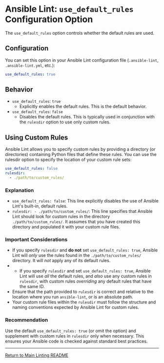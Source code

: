 # Ansible Lint: `use_default_rules` Configuration Option

The `use_default_rules` option controls whether the default rules are used.

## Configuration

You can set this option in your Ansible Lint configuration file (`.ansible-lint`, `.ansible-lint.yml`, etc.):

```yaml
use_default_rules: true
```

## Behavior

* `use_default_rules`: `true`
  * Explicitly enables the default rules. This is the default behavior.
* `use_default_rules`: `false`
  * Disables the default rules. This is typically used in conjunction with the `rulesdir` option to use only custom rules.

## Using Custom Rules

Ansible Lint allows you to specify custom rules by providing a directory (or directories) containing Python files that define these rules. You can use the rulesdir option to specify the location of your custom rule sets:

```yaml
use_default_rules: false
rulesdir:
  - ./path/to/custom_rules/
```

### Explanation

* `use_default_rules: false`: This line explicitly disables the use of Ansible Lint's built-in, default rules.
* `rulesdir: - ./path/to/custom_rules/`: This line specifies that Ansible Lint should look for custom rules in the directory `./path/to/custom_rules/`. It assumes that you have created this directory and populated it with your custom rule files.

### Important Considerations

* If you specify `rulesdir` and **do not** set `use_default_rules: true`, Ansible Lint will *only* use the rules found in the `./path/to/custom_rules/` directory. It will *not* apply any of its default rules.
* * If you specify `rulesdir` and set `use_default_rules: true`, Ansible Lint will use *all* the default rules, and *also* use any custom rules in `rulesdir`, with custom rules *overriding* any default rules that have the same ID.
* Ensure that the path provided to `rulesdir` is correct and relative to the location where you run `ansible-lint`, or is an absolute path.
* Your custom rule files within the `rulesdir` must follow the structure and naming conventions expected by Ansible Lint for custom rules.

### Recommendation

Use the default `use_default_rules: true` (or omit the option) and supplement with custom rules in `rulesdir` only when necessary. This ensures your Ansible code is checked against standard best practices.

---

[Return to Main Linting README](../../README.md)
